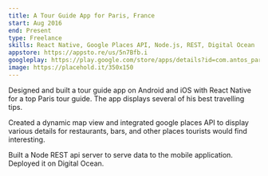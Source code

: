 ```yaml
---
title: A Tour Guide App for Paris, France
start: Aug 2016 
end: Present
type: Freelance 
skills: React Native, Google Places API, Node.js, REST, Digital Ocean
appstore: https://appsto.re/us/5n7Bfb.i
googleplay: https://play.google.com/store/apps/details?id=com.antos_paris&hl=en
image: https://placehold.it/350x150
---
```

Designed and built a tour guide app on Android and iOS with React Native for a top Paris tour guide. The app displays several of his best travelling tips.

Created a dynamic map view and integrated google places API to display various details for restaurants, bars, and other places tourists would find interesting.

Built a Node REST api server to serve data to the mobile application. Deployed it on Digital Ocean.